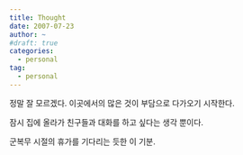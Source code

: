 ```yaml
---
title: Thought
date: 2007-07-23
author: ~
#draft: true
categories:
  - personal
tag:
  - personal
---
```




정말 잘 모르겠다.
이곳에서의 많은 것이 부담으로 다가오기 시작한다.

잠시 집에 올라가 친구들과 대화를 하고 싶다는 생각 뿐이다.

군복무 시절의 휴가를 기다리는 듯한 이 기분.


 






